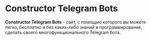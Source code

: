 # Constructor Telegram Bots
**Constructor Telegram Bots** - сайт, с помощью которого вы можете легко, бесплатно и без каких-либо знаний в программирование, сделать своего многофункционального Telegram бота.